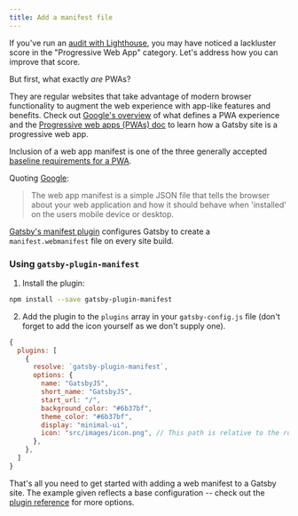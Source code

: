 ```yaml
---
title: Add a manifest file
---
```


If you've run an [audit with Lighthouse](/docs/audit-with-lighthouse/), you may have noticed a lackluster score in the "Progressive Web App" category. Let's address how you can improve that score.

But first, what exactly _are_ PWAs?

They are regular websites that take advantage of modern browser functionality to augment the web experience with app-like features and benefits. Check out [Google's overview](https://developers.google.com/web/progressive-web-apps/) of what defines a PWA experience and the [Progressive web apps (PWAs) doc](/docs/progressive-web-app/) to learn how a Gatsby site is a progressive web app.

Inclusion of a web app manifest is one of the three generally accepted [baseline requirements for a PWA](https://alistapart.com/article/yes-that-web-project-should-be-a-pwa#section1).

Quoting [Google](https://developers.google.com/web/fundamentals/web-app-manifest/):

> The web app manifest is a simple JSON file that tells the browser about your web application and how it should behave when 'installed' on the users mobile device or desktop.

[Gatsby's manifest plugin](/packages/gatsby-plugin-manifest/) configures Gatsby to create a `manifest.webmanifest` file on every site build.

### Using `gatsby-plugin-manifest`

1.  Install the plugin:

```bash
npm install --save gatsby-plugin-manifest
```

2.  Add the plugin to the `plugins` array in your `gatsby-config.js` file (don't forget to add the icon yourself as we don't supply one).

```javascript:title=gatsby-config.js
{
  plugins: [
    {
      resolve: `gatsby-plugin-manifest`,
      options: {
        name: "GatsbyJS",
        short_name: "GatsbyJS",
        start_url: "/",
        background_color: "#6b37bf",
        theme_color: "#6b37bf",
        display: "minimal-ui",
        icon: "src/images/icon.png", // This path is relative to the root of the site.
      },
    },
  ]
}
```

That's all you need to get started with adding a web manifest to a Gatsby site. The example given reflects a base configuration -- check out the [plugin reference](/packages/gatsby-plugin-manifest/?=gatsby-plugin-manifest#automatic-mode) for more options.
